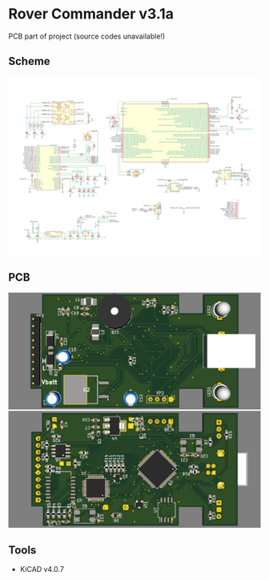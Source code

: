 # Rover Commander v3.1a
PCB part of project (source codes unavailable!)

## Scheme
![scheme_svg](Rover_Commander_v3.1a.svg) 

## PCB
![FRONT side](Rover_Commander_v3.1a_front.png)
![BACK side](Rover_Commander_v3.1a_back.png)

## Tools
- KiCAD v4.0.7
